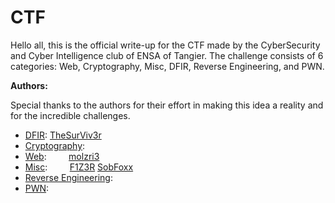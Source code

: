 # CTF

Hello all, this is the official write-up for the CTF made by the CyberSecurity and Cyber Intelligence club of ENSA of Tangier. The challenge consists of 6 categories: Web, Cryptography, Misc, DFIR, Reverse Engineering, and PWN.

**Authors:**

Special thanks to the authors for their effort in making this idea a reality and for the incredible challenges.

- [DFIR](./DFIR):  [TheSurViv3r](https://github.com/Naji077)               
- [Cryptography](./CRYPTO):
- [Web](./WEB): &nbsp;&nbsp;&nbsp;&nbsp;&nbsp;&nbsp;&nbsp;&nbsp;[molzri3](https://github.com/molzri3)
- [Misc](./MISC): &nbsp;&nbsp;&nbsp;&nbsp;&nbsp;&nbsp;&nbsp;&nbsp;[F1Z3R](https://github.com/F1Z3R)   [SobFoxx](https://github.com/SobFoxx)
- [Reverse Engineering](./REVENG):
- [PWN](./PWN):
